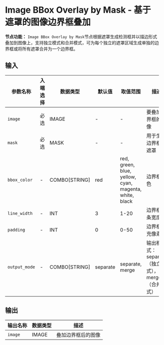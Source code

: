 # Image BBox Overlay by Mask - 基于遮罩的图像边界框叠加

**节点功能：** `Image BBox Overlay by Mask`节点根据遮罩生成检测框并以描边形式叠加到图像上，支持独立模式和合并模式，可为每个独立的遮罩区域生成单独的边界框或将所有遮罩合并为一个边界框。

## 输入

| 参数名称 | 入端选择 | 数据类型 | 默认值 | 取值范围 | 描述 |
| -------- | -------- | -------- | ------ | -------- | ---- |
| `image` | 必选 | IMAGE | - | - | 要叠加边界框的图像 |
| `mask` | 必选 | MASK | - | - | 用于生成边界框的遮罩 |
| `bbox_color` | - | COMBO[STRING] | red | red, green, blue, yellow, cyan, magenta, white, black | 边界框颜色 |
| `line_width` | - | INT | 3 | 1-20 | 边界框线条宽度 |
| `padding` | - | INT | 0 | 0-50 | 边界框填充像素数 |
| `output_mode` | - | COMBO[STRING] | separate | separate, merge | 输出模式：separate（独立模式），merge（合并模式） |

## 输出

| 输出名称 | 数据类型 | 描述 |
|---------|----------|------|
| `image` | IMAGE | 叠加边界框后的图像 |